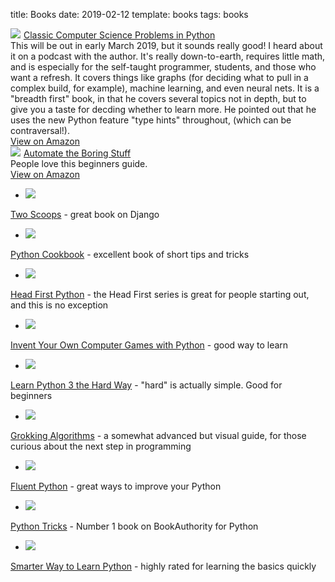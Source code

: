 title: Books
date: 2019-02-12
template: books
tags: books

<div class="book-entry">
<div class="pic">
<a href="https://www.amazon.com/Classic-Computer-Science-Problems-Python/dp/1617295981/ref=as_li_ss_il?ie=UTF8&qid=1549315303&sr=8-1&keywords=classic+computer+science+problems+in+python&linkCode=li2&tag=expaand-20&linkId=8ce9a59fa445c32b26e22f1dc580394b&language=en_US" target="_blank"><img border="0" src="//ws-na.amazon-adsystem.com/widgets/q?_encoding=UTF8&ASIN=1617295981&Format=_SL160_&ID=AsinImage&MarketPlace=US&ServiceVersion=20070822&WS=1&tag=expaand-20&language=en_US" ></a><img src="https://ir-na.amazon-adsystem.com/e/ir?t=expaand-20&language=en_US&l=li2&o=1&a=1617295981" width="1" height="1" border="0" alt="" style="border:none !important; margin:0px !important;" />
<a class="book-title" href="https://amzn.to/2t1wGya">Classic Computer Science Problems in Python</a>
</div>
<div class="review">
 This will be out in early March 2019, but it sounds really good! I heard about it on a podcast with the author. It's really down-to-earth, requires little math, and is especially for the self-taught programmer, students, and those who want a refresh. It covers things like graphs (for deciding what to pull in a complex build, for example), machine learning, and even neural nets. It is a "breadth first" book, in that he covers several topics not in depth, but to give you a taste for decding whether to learn more. He pointed out that he uses the new Python feature "type hints" throughout, (which can be contraversal!). 
</div>
<a class="view-on-amazon" href="https://amzn.to/2t1wGya">View on Amazon</a>
</div>

<div class="book-entry">
<div class="pic">
<a href="https://www.amazon.com/Automate-Boring-Stuff-Python-Programming-ebook/dp/B00WJ049VU/ref=as_li_ss_il?ie=UTF8&qid=1546902643&sr=8-1&keywords=automate+the+boring+stuff+with+python&linkCode=li2&tag=expaand-20&linkId=9d5b6a8bc367a663df251e9bdaadd644&language=en_US" target="_blank"><img border="0" src="//ws-na.amazon-adsystem.com/widgets/q?_encoding=UTF8&ASIN=B00WJ049VU&Format=_SL160_&ID=AsinImage&MarketPlace=US&ServiceVersion=20070822&WS=1&tag=expaand-20&language=en_US" ></a><img src="https://ir-na.amazon-adsystem.com/e/ir?t=expaand-20&language=en_US&l=li2&o=1&a=B00WJ049VU" width="1" height="1" border="0" alt="" style="border:none !important; margin:0px !important;" />
<a class="book-title" href="https://amzn.to/2Cw7aqe">Automate the Boring Stuff</a>
</div>
<div class="review">
People love this beginners guide.
</div>
<a class="view-on-amazon" href="https://amzn.to/2Cw7aqe">View on Amazon</a>
</div>

* <a href="https://www.amazon.com/Two-Scoops-Django-1-11-Practices-ebook/dp/B076D5FKFX/ref=as_li_ss_il?ie=UTF8&qid=1546902790&sr=8-1&keywords=two+scoops+of+django+2&linkCode=li2&tag=expaand-20&linkId=86b12dbfc599afa948fef3e18ce21087&language=en_US" target="_blank"><img border="0" src="//ws-na.amazon-adsystem.com/widgets/q?_encoding=UTF8&ASIN=B076D5FKFX&Format=_SL160_&ID=AsinImage&MarketPlace=US&ServiceVersion=20070822&WS=1&tag=expaand-20&language=en_US" ></a><img src="https://ir-na.amazon-adsystem.com/e/ir?t=expaand-20&language=en_US&l=li2&o=1&a=B076D5FKFX" width="1" height="1" border="0" alt="" style="border:none !important; margin:0px !important;" />

[Two Scoops](https://amzn.to/2BD2KMJ) - great book on Django

* <a href="https://www.amazon.com/Python-Cookbook-Third-David-Beazley/dp/1449340377/ref=as_li_ss_il?ie=UTF8&qid=1546902910&sr=8-1&keywords=python+cookbook&linkCode=li2&tag=expaand-20&linkId=a593ab26be5e5dd3d758148b49338414&language=en_US" target="_blank"><img border="0" src="//ws-na.amazon-adsystem.com/widgets/q?_encoding=UTF8&ASIN=1449340377&Format=_SL160_&ID=AsinImage&MarketPlace=US&ServiceVersion=20070822&WS=1&tag=expaand-20&language=en_US" ></a><img src="https://ir-na.amazon-adsystem.com/e/ir?t=expaand-20&language=en_US&l=li2&o=1&a=1449340377" width="1" height="1" border="0" alt="" style="border:none !important; margin:0px !important;" />

[Python Cookbook](https://amzn.to/2CuOkjo) - excellent book of short tips and tricks

* <a href="https://www.amazon.com/Head-First-Python-Brain-Friendly-Guide/dp/1491919531/ref=as_li_ss_il?ie=UTF8&qid=1546903032&sr=8-1&keywords=head+first+python&linkCode=li2&tag=expaand-20&linkId=00bf2a230a9f6e9af7178af38e6b1e3e&language=en_US" target="_blank"><img border="0" src="//ws-na.amazon-adsystem.com/widgets/q?_encoding=UTF8&ASIN=1491919531&Format=_SL160_&ID=AsinImage&MarketPlace=US&ServiceVersion=20070822&WS=1&tag=expaand-20&language=en_US" ></a><img src="https://ir-na.amazon-adsystem.com/e/ir?t=expaand-20&language=en_US&l=li2&o=1&a=1491919531" width="1" height="1" border="0" alt="" style="border:none !important; margin:0px !important;" />

[Head First Python](https://amzn.to/2RckaJQ) - the Head First series is great for people starting out, and this is no exception

* <a href="https://www.amazon.com/Invent-Your-Computer-Games-Python-ebook/dp/B01MS66Y6M/ref=as_li_ss_il?ie=UTF8&qid=1546903079&sr=8-1&keywords=invent+your+own+computer+games+with+python&linkCode=li2&tag=expaand-20&linkId=ee853400420c5e1756e797518a0d42cf&language=en_US" target="_blank"><img border="0" src="//ws-na.amazon-adsystem.com/widgets/q?_encoding=UTF8&ASIN=B01MS66Y6M&Format=_SL160_&ID=AsinImage&MarketPlace=US&ServiceVersion=20070822&WS=1&tag=expaand-20&language=en_US" ></a><img src="https://ir-na.amazon-adsystem.com/e/ir?t=expaand-20&language=en_US&l=li2&o=1&a=B01MS66Y6M" width="1" height="1" border="0" alt="" style="border:none !important; margin:0px !important;" />

[Invent Your Own Computer Games with Python](https://amzn.to/2ReoCYu) - good way to learn

* <a href="https://www.amazon.com/Learn-Python-Hard-Way-Introduction/dp/0134692888/ref=as_li_ss_il?ie=UTF8&qid=1546903122&sr=8-1&keywords=learn+python+3+the+hard+way&linkCode=li2&tag=expaand-20&linkId=4063683b8731128cb271e4bb86873797&language=en_US" target="_blank"><img border="0" src="//ws-na.amazon-adsystem.com/widgets/q?_encoding=UTF8&ASIN=0134692888&Format=_SL160_&ID=AsinImage&MarketPlace=US&ServiceVersion=20070822&WS=1&tag=expaand-20&language=en_US" ></a><img src="https://ir-na.amazon-adsystem.com/e/ir?t=expaand-20&language=en_US&l=li2&o=1&a=0134692888" width="1" height="1" border="0" alt="" style="border:none !important; margin:0px !important;" />

[Learn Python 3 the Hard Way](https://amzn.to/2BGtY5c) - "hard" is actually simple. Good for beginners

* <a href="https://www.amazon.com/Grokking-Algorithms-illustrated-programmers-curious/dp/1617292230/ref=as_li_ss_il?ie=UTF8&qid=1546903180&sr=8-1&keywords=grokking+algorithm&linkCode=li2&tag=expaand-20&linkId=488f607a82a9fabd12726dc533d1675a&language=en_US" target="_blank"><img border="0" src="//ws-na.amazon-adsystem.com/widgets/q?_encoding=UTF8&ASIN=1617292230&Format=_SL160_&ID=AsinImage&MarketPlace=US&ServiceVersion=20070822&WS=1&tag=expaand-20&language=en_US" ></a><img src="https://ir-na.amazon-adsystem.com/e/ir?t=expaand-20&language=en_US&l=li2&o=1&a=1617292230" width="1" height="1" border="0" alt="" style="border:none !important; margin:0px !important;" />

[Grokking Algorithms](https://amzn.to/2Rcfi7v) - a somewhat advanced but visual guide, for those curious about the next step in programming

* <a href="https://www.amazon.com/Fluent-Python-Concise-Effective-Programming/dp/1491946008/ref=as_li_ss_il?ie=UTF8&qid=1546902331&sr=8-1&keywords=fluent+python&linkCode=li2&tag=expaand-20&linkId=c73c5301421713a6aafe7a3bbae934e5&language=en_US" target="_blank"><img border="0" src="//ws-na.amazon-adsystem.com/widgets/q?_encoding=UTF8&ASIN=1491946008&Format=_SL160_&ID=AsinImage&MarketPlace=US&ServiceVersion=20070822&WS=1&tag=expaand-20&language=en_US" ></a><img src="https://ir-na.amazon-adsystem.com/e/ir?t=expaand-20&language=en_US&l=li2&o=1&a=1491946008" width="1" height="1" border="0" alt="" style="border:none !important; margin:0px !important;" />

[Fluent Python](https://amzn.to/2Fh7Oda) - great ways to improve your Python

* <a href="https://www.amazon.com/Python-Tricks-Buffet-Awesome-Features-ebook/dp/B0785Q7GSY/ref=as_li_ss_il?keywords=python+tricks&qid=1548035251&s=Books&sr=1-1&linkCode=li2&tag=expaand-20&linkId=0a1b03c830c82953b928535d8bd803b2&language=en_US" target="_blank"><img border="0" src="//ws-na.amazon-adsystem.com/widgets/q?_encoding=UTF8&ASIN=B0785Q7GSY&Format=_SL160_&ID=AsinImage&MarketPlace=US&ServiceVersion=20070822&WS=1&tag=expaand-20&language=en_US" ></a><img src="https://ir-na.amazon-adsystem.com/e/ir?t=expaand-20&language=en_US&l=li2&o=1&a=B0785Q7GSY" width="1" height="1" border="0" alt="" style="border:none !important; margin:0px !important;" />

[Python Tricks](https://amzn.to/2Dp1wGV) - Number 1 book on BookAuthority for Python

* <a href="https://www.amazon.com/Smarter-Way-Learn-Python-Remember-ebook/dp/B077Z55G3B/ref=as_li_ss_il?crid=102M4Y3ZMZBRA&keywords=smarter+way+to+learn+python&qid=1548035487&s=Kindle+Store&sprefix=smarter+way+to,digital-text,136&sr=1-1-catcorr&linkCode=li2&tag=expaand-20&linkId=e593e77d7c707ad75ba0bf74206e7b0b&language=en_US" target="_blank"><img border="0" src="//ws-na.amazon-adsystem.com/widgets/q?_encoding=UTF8&ASIN=B077Z55G3B&Format=_SL160_&ID=AsinImage&MarketPlace=US&ServiceVersion=20070822&WS=1&tag=expaand-20&language=en_US" ></a><img src="https://ir-na.amazon-adsystem.com/e/ir?t=expaand-20&language=en_US&l=li2&o=1&a=B077Z55G3B" width="1" height="1" border="0" alt="" style="border:none !important; margin:0px !important;" />

[Smarter Way to Learn Python](https://amzn.to/2W8Itb5) - highly rated for learning the basics quickly

